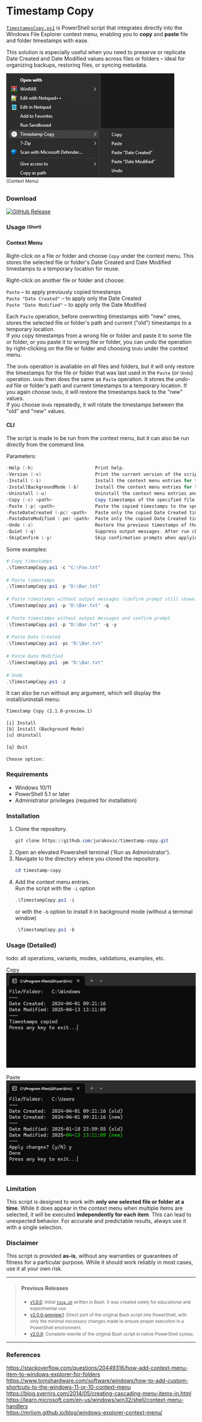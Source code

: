 ﻿
# Timestamp Copy

[`TimestampsCopy.ps1`](./TimestampCopy.ps1) is PowerShell script that integrates directly into the Windows File Explorer context menu, enabling you to **copy** and **paste** file and folder timestamps with ease.

This solution is especially useful when you need to preserve or replicate Date Created and Date Modified values across files or folders – ideal for organizing backups, restoring files, or syncing metadata.

![ContextMenu](img/contextmenu.png)  
<sup>(Context Menu)</sup>

### Download

[![GitHub Release](https://img.shields.io/github/v/release/jurakovic/timestamp-copy?include_prereleases)](https://github.com/jurakovic/timestamp-copy/releases/latest)

### Usage <sub><sup>(Short)</sup></sub>

#### Context Menu

Right-click on a file or folder and choose `Copy` under the context menu. This stores the selected file or folder's Date Created and Date Modified timestamps to a temporary location for reuse.

Right-click on another file or folder and choose:

`Paste` – to apply previously copied timestamps  
`Paste "Date Created"` – to apply only the Date Created  
`Paste "Date Modified"` – to apply only the Date Modified  

Each `Paste` operation, before overwriting timestamps with "new" ones, stores the selected file or folder's path and current ("old") timestamps to a temporary location.  
If you copy timestamps from a wrong file or folder and paste it to some file or folder, or you paste it to wrong file or folder, you can undo the operation by right-clicking on the file or folder and choosing `Undo` under the context menu.  

The `Undo` operation is avaliable on all files and folders, but it will only restore the timestamps for the file or folder that was last used in the `Paste` (or `Undo`) operation. `Undo` then does the same as `Paste` operation. It stores the *undo-ed* file or folder's path and current timestamps to a temporary location. If you again choose `Undo`, it will restore the timestamps back to the "new" values.  
If you choose `Undo` repeatedly, it will rotate the timestamps between the "old" and "new" values.  

#### CLI

The script is made to be run from the context menu, but it can also be run directly from the command line.

Parameters:
```powershell
-Help (-h)                       Print help.
-Version (-v)                    Print the current version of the script.
-Install (-i)                    Install the context menu entries for the script in standalone mode.
-InstallBackgroundMode (-b)      Install the context menu entries for the script in background mode (runs without a terminal window).
-Uninstall (-u)                  Uninstall the context menu entries and remove related data.
-Copy (-c) <path>                Copy timestamps of the specified file or folder to the clipboard.
-Paste (-p) <path>               Paste the copied timestamps to the specified file or folder.
-PasteDateCreated (-pc) <path>   Paste only the copied Date Created timestamp to the specified file or folder.
-PasteDateModified (-pm) <path>  Paste only the copied Date Created timestamp to the specified file or folder.
-Undo (-z)                       Restore the previous timestamps of the last modified file or folder.
-Quiet (-q)                      Suppress output messages. After run check $LastExitCode or $? for exit code.
-SkipConfirm (-y)                Skip confirmation prompts when applying changes.
```

Some examples:
```powershell
# Copy timestamps
.\TimestampCopy.ps1 -c "C:\Foo.txt"

# Paste timestamps
.\TimestampCopy.ps1 -p "D:\Bar.txt"

# Paste timestamps without output messages (confirm prompt still shown)
.\TimestampCopy.ps1 -p "D:\Bar.txt" -q

# Paste timestamps without output messages and confirm prompt
.\TimestampCopy.ps1 -p "D:\Bar.txt" -q -y

# Paste Date Created
.\TimestampCopy.ps1 -pc "D:\Bar.txt"

# Paste Date Modified
.\TimestampCopy.ps1 -pm "D:\Bar.txt"

# Undo
.\TimestampCopy.ps1 -z
```

It can also be run without any argument, which will display the install/uninstall menu:

```text
Timestamp Copy (2.1.0-preview.1)

[i] Install
[b] Install (Background Mode)
[u] Uninstall

[q] Quit

Choose option:
```

### Requirements

- Windows 10/11
- PowerShell 5.1 or later  
- Administrator privileges (required for installation)

### Installation

1. Clone the repository.
	```powershell
	git clone https://github.com/jurakovic/timestamp-copy.git
	```
2. Open an elevated Powershell terminal ('Run as Administrator').
3. Navigate to the directory where you cloned the repository.
	```powershell
	cd timestamp-copy
	```
4. Add the context menu entries.  
	Run the script with the `-i` option
	```powershell
	.\TimestampCopy.ps1 -i
	```
	or with the `-b` option to install it in background mode (without a terminal window)
	```powershell
	.\TimestampCopy.ps1 -b
	```

### Usage (Detailed)

todo: all operations, variants, modes, validations, examples, etc.

Copy  
![Copy](img/copy.png)

Paste  
![Copy](img/paste.png)

### Limitation

This script is designed to work with **only one selected file or folder at a time**. While it does appear in the context menu when multiple items are selected, it will be executed **independently for each item**. This can lead to unexpected behavior. For accurate and predictable results, always use it with a single selection.

### Disclaimer

This script is provided **as-is**, without any warranties or guarantees of fitness for a particular purpose. While it should work reliably in most cases, use it at your own risk.  

---

> #### Previous Releases
>
> - <small>[v1.0.0](https://github.com/jurakovic/timestamp-copy/releases/tag/v.1.0.0): Initial [`tscp.sh`](https://github.com/jurakovic/timestamp-copy/blob/v.1.0.0/tscp.sh) written in Bash. It was created solely for educational and experimental use.</small>  
> - <small>[v2.0.0-preview.1](https://github.com/jurakovic/timestamp-copy/releases/tag/v2.0.0-preview.1): Direct port of the original Bash script into PowerShell, with only the minimal necessary changes made to ensure proper execution in a PowerShell environment.</small>  
> - <small>[v2.0.0](https://github.com/jurakovic/timestamp-copy/releases/tag/v2.0.0): Complete rewrite of the original Bash script in native PowerShell syntax.</small>  

---

### References

<https://stackoverflow.com/questions/20449316/how-add-context-menu-item-to-windows-explorer-for-folders>  
<https://www.tomshardware.com/software/windows/how-to-add-custom-shortcuts-to-the-windows-11-or-10-context-menu>  
<https://blog.sverrirs.com/2014/05/creating-cascading-menu-items-in.html>  
<https://learn.microsoft.com/en-us/windows/win32/shell/context-menu-handlers>  
<https://mrlixm.github.io/blog/windows-explorer-context-menu/>  
